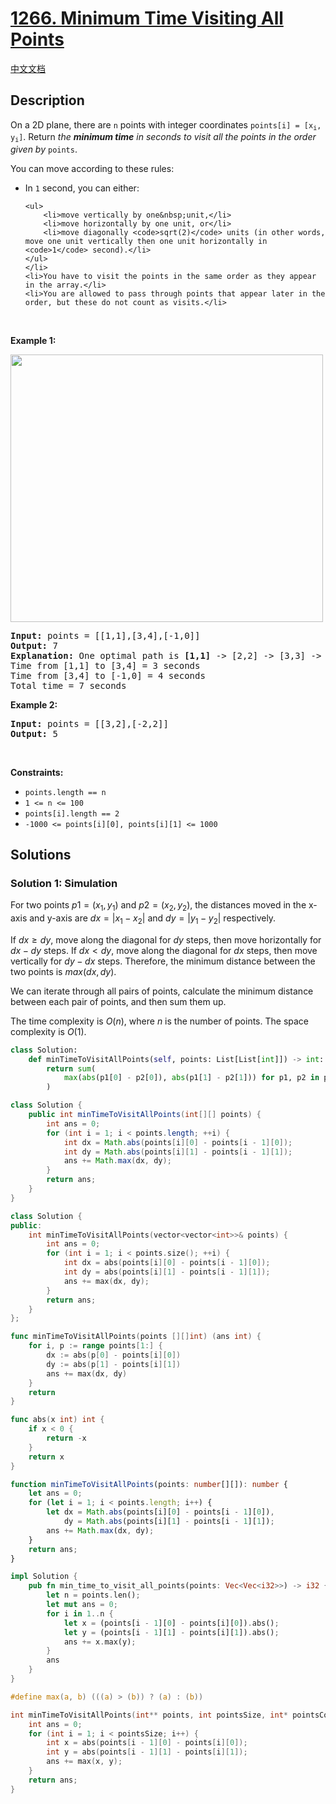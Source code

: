 # [1266. Minimum Time Visiting All Points](https://leetcode.com/problems/minimum-time-visiting-all-points)

[中文文档](/solution/1200-1299/1266.Minimum%20Time%20Visiting%20All%20Points/README.md)

## Description

<p>On a 2D plane, there are <code>n</code> points with integer coordinates <code>points[i] = [x<sub>i</sub>, y<sub>i</sub>]</code>. Return <em>the <strong>minimum time</strong> in seconds to visit all the points in the order given by </em><code>points</code>.</p>

<p>You can move according to these rules:</p>

<ul>
	<li>In <code>1</code> second, you can either:

    <ul>
    	<li>move vertically by one&nbsp;unit,</li>
    	<li>move horizontally by one unit, or</li>
    	<li>move diagonally <code>sqrt(2)</code> units (in other words, move one unit vertically then one unit horizontally in <code>1</code> second).</li>
    </ul>
    </li>
    <li>You have to visit the points in the same order as they appear in the array.</li>
    <li>You are allowed to pass through points that appear later in the order, but these do not count as visits.</li>

</ul>

<p>&nbsp;</p>
<p><strong class="example">Example 1:</strong></p>
<img alt="" src="https://spcdn.pages.dev/leetcode/problems/1266.Minimum%20Time%20Visiting%20All%20Points/images/1626_example_1.png" style="width: 500px; height: 428px;" />
<pre>
<strong>Input:</strong> points = [[1,1],[3,4],[-1,0]]
<strong>Output:</strong> 7
<strong>Explanation: </strong>One optimal path is <strong>[1,1]</strong> -&gt; [2,2] -&gt; [3,3] -&gt; <strong>[3,4] </strong>-&gt; [2,3] -&gt; [1,2] -&gt; [0,1] -&gt; <strong>[-1,0]</strong>   
Time from [1,1] to [3,4] = 3 seconds 
Time from [3,4] to [-1,0] = 4 seconds
Total time = 7 seconds</pre>

<p><strong class="example">Example 2:</strong></p>

<pre>
<strong>Input:</strong> points = [[3,2],[-2,2]]
<strong>Output:</strong> 5
</pre>

<p>&nbsp;</p>
<p><strong>Constraints:</strong></p>

<ul>
	<li><code>points.length == n</code></li>
	<li><code>1 &lt;= n&nbsp;&lt;= 100</code></li>
	<li><code>points[i].length == 2</code></li>
	<li><code>-1000&nbsp;&lt;= points[i][0], points[i][1]&nbsp;&lt;= 1000</code></li>
</ul>

## Solutions

### Solution 1: Simulation

For two points $p1=(x_1, y_1)$ and $p2=(x_2, y_2)$, the distances moved in the x-axis and y-axis are $dx = |x_1 - x_2|$ and $dy = |y_1 - y_2|$ respectively.

If $dx \ge dy$, move along the diagonal for $dy$ steps, then move horizontally for $dx - dy$ steps. If $dx < dy$, move along the diagonal for $dx$ steps, then move vertically for $dy - dx$ steps. Therefore, the minimum distance between the two points is $max(dx, dy)$.

We can iterate through all pairs of points, calculate the minimum distance between each pair of points, and then sum them up.

The time complexity is $O(n)$, where $n$ is the number of points. The space complexity is $O(1)$.

<!-- tabs:start -->

```python
class Solution:
    def minTimeToVisitAllPoints(self, points: List[List[int]]) -> int:
        return sum(
            max(abs(p1[0] - p2[0]), abs(p1[1] - p2[1])) for p1, p2 in pairwise(points)
        )
```

```java
class Solution {
    public int minTimeToVisitAllPoints(int[][] points) {
        int ans = 0;
        for (int i = 1; i < points.length; ++i) {
            int dx = Math.abs(points[i][0] - points[i - 1][0]);
            int dy = Math.abs(points[i][1] - points[i - 1][1]);
            ans += Math.max(dx, dy);
        }
        return ans;
    }
}
```

```cpp
class Solution {
public:
    int minTimeToVisitAllPoints(vector<vector<int>>& points) {
        int ans = 0;
        for (int i = 1; i < points.size(); ++i) {
            int dx = abs(points[i][0] - points[i - 1][0]);
            int dy = abs(points[i][1] - points[i - 1][1]);
            ans += max(dx, dy);
        }
        return ans;
    }
};
```

```go
func minTimeToVisitAllPoints(points [][]int) (ans int) {
	for i, p := range points[1:] {
		dx := abs(p[0] - points[i][0])
		dy := abs(p[1] - points[i][1])
		ans += max(dx, dy)
	}
	return
}

func abs(x int) int {
	if x < 0 {
		return -x
	}
	return x
}
```

```ts
function minTimeToVisitAllPoints(points: number[][]): number {
    let ans = 0;
    for (let i = 1; i < points.length; i++) {
        let dx = Math.abs(points[i][0] - points[i - 1][0]),
            dy = Math.abs(points[i][1] - points[i - 1][1]);
        ans += Math.max(dx, dy);
    }
    return ans;
}
```

```rust
impl Solution {
    pub fn min_time_to_visit_all_points(points: Vec<Vec<i32>>) -> i32 {
        let n = points.len();
        let mut ans = 0;
        for i in 1..n {
            let x = (points[i - 1][0] - points[i][0]).abs();
            let y = (points[i - 1][1] - points[i][1]).abs();
            ans += x.max(y);
        }
        ans
    }
}
```

```c
#define max(a, b) (((a) > (b)) ? (a) : (b))

int minTimeToVisitAllPoints(int** points, int pointsSize, int* pointsColSize) {
    int ans = 0;
    for (int i = 1; i < pointsSize; i++) {
        int x = abs(points[i - 1][0] - points[i][0]);
        int y = abs(points[i - 1][1] - points[i][1]);
        ans += max(x, y);
    }
    return ans;
}
```

<!-- tabs:end -->

<!-- end -->
